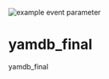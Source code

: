 ![example event parameter](https://github.com/UfoNexus/yamdb_final/actions/workflows/yamdb_workflow.yml/badge.svg?event=push)

# yamdb_final
yamdb_final
